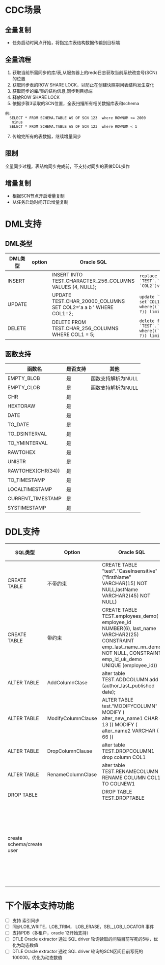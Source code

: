# CDC场景

## 全量复制        
- 任务启动时间点开始，将指定库表结构数据传输到目标端

## 全量流程
 1. 获取当前所需同步的库/表,从服务器上的redo日志获取当前系统改变号(SCN)的位置
 2. 获取同步表的ROW SHARE LOCK，以防止在创建快照期间表结构发生变化
 4. 获取同步的库/表的结构信息,同步到目标端
 5. 释放ROW SHARE LOCK
 6. 依据步骤3读取的SCN位置，全表扫描所有相关数据库表和schema
```
例:
  SELECT * FROM SCHEMA.TABLE AS OF SCN 123  where ROWNUM <= 2000
   minus 
  SELECT * FROM SCHEMA.TABLE AS OF SCN 123  where ROWNUM < 1
```
 7. 传输完所有的表数据，继续增量同步  

## 限制
全量同步过程，表结构同步完成前，不支持对同步的表做DDL操作
## 增量复制
- 根据SCN节点开启增量复制   
- 从任务启动时间开启增量复制

# DML支持

## DML类型
| DML类型 | option | Oracle SQL                                                     | MySQL SQL                                                                                              | 其他                                        |
| ---     | ---    | ---                                                            | ---                                                                                                    | ---                                         |
| INSERT  |        | INSERT INTO TEST.CHARACTER_256_COLUMNS VALUES (4, NULL);       | ``replace into `TEST`.`CHAR_256_COLUMNS`(`COL1`, `COL2`)values(?, ?)``                                 | args=[0, <nil>]                             |
| UPDATE  |        | UPDATE TEST.CHAR_20000_COLUMNS SET COL2='a a b ' WHERE COL1=2; | ``update `TEST`.`CHAR_256_COLUMNS` set`COL1`=?, `COL2`=?where((`COL1` = ?) and (`COL2` = ?)) limit 1`` | args=[3, "a a", 3, "a a"]                   |
| DELETE  |        | DELETE  FROM TEST.CHAR_256_COLUMNS WHERE COL1 = 5;             | ``delete from `TEST`.`CHAR_256_COLUMNS` where((`COL1` = ?) and (`COL2` = ?)) limit 1``                 | args=[5, "ABCDEFGHIJKLMNOPQRSTUVWXYZ     "] |

## 函数支持
| 函数名 | 是否支持 |  其他 |
| --- | --- | --- |
| EMPTY_BLOB | 是 |  函数支持解析为NULL|
| EMPTY_CLOB | 是 |   函数支持解析为NULL|
| CHR | 是 | |
| HEXTORAW | 是 |  |  
| DATE | 是| |
| TO_DATE | 是 |  |  
| TO_DSINTERVAL | 是 | |  
| TO_YMINTERVAL | 是 | |  
| RAWTOHEX | 是 |  |  
| UNISTR | 是|  |
| RAWTOHEX(CHR(34)) |是 |  | 
| TO_TIMESTAMP | 是 |  | 
| LOCALTIMESTAMP | 是 |  | 
| CURRENT_TIMESTAMP | 是 |  |
| SYSTIMESTAMP | 是 |  | | 

# DDL支持
| SQL类型                   | Option             | Oracle SQL                                                                                                                                                                  | 转化后MySQL SQL                                                                                                                                                      | 语法支持                                                                                                                     |
|---------------------------|--------------------|-----------------------------------------------------------------------------------------------------------------------------------------------------------------------------|----------------------------------------------------------------------------------------------------------------------------------------------------------------------|------------------------------------------------------------------------------------------------------------------------------|
| CREATE TABLE              | 不带约束           | CREATE TABLE "test"."CaseInsensitive" ("firstName" VARCHAR(15) NOT NULL,lastName VARCHAR2(45) NOT NULL)                                                                     | ``CREATE TABLE `test`.`CaseInsensitive` (`firstName` VARCHAR(15) NOT NULL,`LASTNAME` VARCHAR(45) NOT NULL) DEFAULT CHARACTER SET = UTF8MB4``                         | 支持                                                                                                                         |
| CREATE TABLE              | 带约束             | CREATE TABLE TEST.employees_demo( employee_id NUMBER(6), last_name VARCHAR2(25)  CONSTRAINT emp_last_name_nn_demo NOT NULL, CONSTRAINT emp_id_uk_demo UNIQUE (employee_id)) | ``CREATE TABLE `TEST`.`EMPLOYEES_DEMO` (`EMPLOYEE_ID` INT,`LAST_NAME` VARCHAR(25) NOT NULL,UNIQUE `EMP_ID_UK_DEMO`(`employee_id`)) DEFAULT CHARACTER SET = UTF8MB4`` | 不支持外键约束                                                                                                               |
| ALTER TABLE               | AddColumnClase     | alter table TEST.ADDCOLUMN add (author_last_published date);                                                                                                                | ``ALTER TABLE `TEST`.`ADDCOLUMN` ADD COLUMN (`AUTHOR_LAST_PUBLISHED` DATETIME)``                                                                                     | 支持                                                                                                                         |
| ALTER TABLE               | ModifyColumnClause | ALTER TABLE test."MODIFYCOLUMN" MODIFY ( alter_new_name1 CHAR ( 13 )) MODIFY ( alter_name2 VARCHAR ( 66 ))                                                                  | ``ALTER TABLE `TEST`.`MODIFYCOLUMN` MODIFY COLUMN `ALTER_NEW_NAME1` CHAR(13), MODIFY COLUMN `ALTER_NAME2` VARCHAR(66)``                                              | 支持                                                                                                                         |
| ALTER TABLE               | DropColumnClause   | alter table TEST.DROPCOLUMN1 drop column COL1                                                                                                                               | ``ALTER TABLE `TEST`.`DROPCOLUMN1` DROP COLUMN `TEST`.`DROPCOLUMN1`.`COL1``                                                                                          | 支持                                                                                                                         |
| ALTER TABLE               | RenameColumnClase  | alter table TEST.RENAMECOLUMN RENAME  COLUMN COL1 TO COLNEW1                                                                                                                | ``ALTER TABLE `TEST`.`RENAMECOLUMN` RENAME COLUMN `TEST`.`RENAMECOLUMN`.`COL1` TO `TEST`.`RENAMECOLUMN`.`COLNEW1` ``                                                 | 当前仅支持8.0语法                                                                                                            |
| DROP TABLE                |                    | DROP TABLE TEST.DROPTABLE                                                                                                                                                   | ``DROP TABLE `TEST`.`DROPTABLE` ``                                                                                                                                   |                                                                                                                              |
| create schema/create user |                    |                                                                                                                                                                             |                                                                                                                                                                      | 实现为执行create table 前先执行create schema if not exists，保持库同步 [#840](https://github.com/actiontech/dtle/issues/840) |

 
# 下个版本支持功能
 - [ ] 支持 索引同步
 - [ ] 同步LOB_WRITE，LOB_TRIM， LOB_ERASE，SEL_LOB_LOCATOR 事件
 - [ ] 支持PDB（多租户，oracle 12开始支持）
 - [ ] DTLE Oracle extractor 通过 SQL driver 轮询读取的间隔目前写死的5秒，优化为动态数值
 - [ ] DTLE Oracle extractor 通过 SQL driver 轮询的SCN区间目前写死的100000，优化为动态数值
